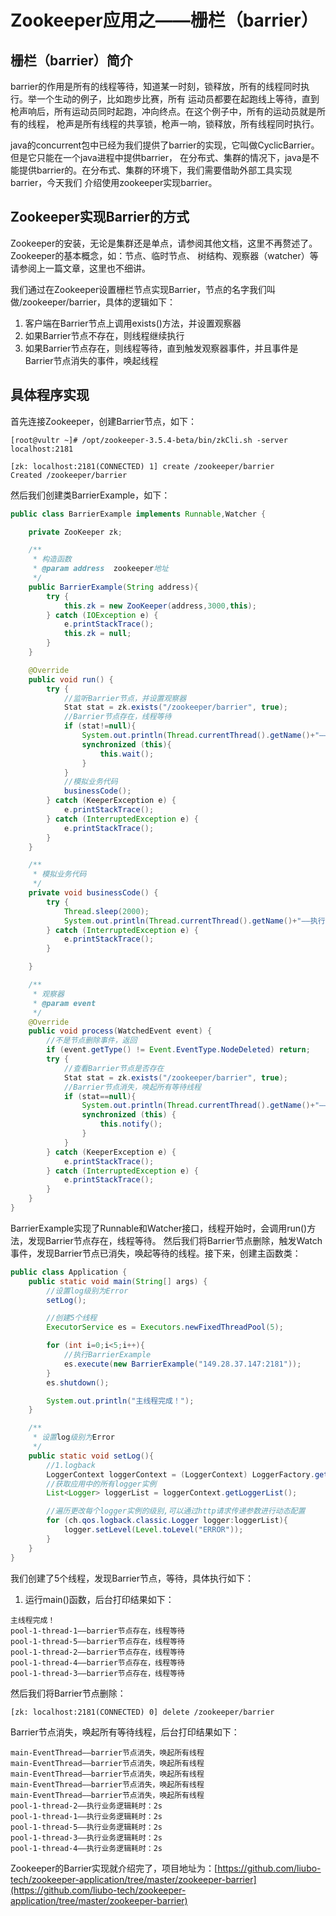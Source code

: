 # Zookeeper应用之——栅栏（barrier）

## 栅栏（barrier）简介

barrier的作用是所有的线程等待，知道某一时刻，锁释放，所有的线程同时执行。举一个生动的例子，比如跑步比赛，所有
运动员都要在起跑线上等待，直到枪声响后，所有运动员同时起跑，冲向终点。在这个例子中，所有的运动员就是所有的线程，
枪声是所有线程的共享锁，枪声一响，锁释放，所有线程同时执行。

java的concurrent包中已经为我们提供了barrier的实现，它叫做CyclicBarrier。但是它只能在一个java进程中提供barrier，
在分布式、集群的情况下，java是不能提供barrier的。在分布式、集群的环境下，我们需要借助外部工具实现barrier，今天我们
介绍使用zookeeper实现barrier。

## Zookeeper实现Barrier的方式

Zookeeper的安装，无论是集群还是单点，请参阅其他文档，这里不再赘述了。Zookeeper的基本概念，如：节点、临时节点、
树结构、观察器（watcher）等请参阅上一篇文章，这里也不细讲。

我们通过在Zookeeper设置栅栏节点实现Barrier，节点的名字我们叫做/zookeeper/barrier，具体的逻辑如下：

1. 客户端在Barrier节点上调用exists()方法，并设置观察器
2. 如果Barrier节点不存在，则线程继续执行
3. 如果Barrier节点存在，则线程等待，直到触发观察器事件，并且事件是Barrier节点消失的事件，唤起线程

## 具体程序实现

首先连接Zookeeper，创建Barrier节点，如下：
```
[root@vultr ~]# /opt/zookeeper-3.5.4-beta/bin/zkCli.sh -server localhost:2181

[zk: localhost:2181(CONNECTED) 1] create /zookeeper/barrier
Created /zookeeper/barrier

```
然后我们创建类BarrierExample，如下：
```java
public class BarrierExample implements Runnable,Watcher {

    private ZooKeeper zk;

    /**
     * 构造函数
     * @param address  zookeeper地址
     */
    public BarrierExample(String address){
        try {
            this.zk = new ZooKeeper(address,3000,this);
        } catch (IOException e) {
            e.printStackTrace();
            this.zk = null;
        }
    }

    @Override
    public void run() {
        try {
            //监听Barrier节点，并设置观察器
            Stat stat = zk.exists("/zookeeper/barrier", true);
            //Barrier节点存在，线程等待
            if (stat!=null){
                System.out.println(Thread.currentThread().getName()+"——barrier节点存在，线程等待");
                synchronized (this){
                    this.wait();
                }
            }
            //模拟业务代码
            businessCode();
        } catch (KeeperException e) {
            e.printStackTrace();
        } catch (InterruptedException e) {
            e.printStackTrace();
        }
    }

    /**
     * 模拟业务代码
     */
    private void businessCode() {
        try {
            Thread.sleep(2000);
            System.out.println(Thread.currentThread().getName()+"——执行业务逻辑耗时：2s");
        } catch (InterruptedException e) {
            e.printStackTrace();
        }

    }

    /**
     * 观察器
     * @param event
     */
    @Override
    public void process(WatchedEvent event) {
        //不是节点删除事件，返回
        if (event.getType() != Event.EventType.NodeDeleted) return;
        try {
            //查看Barrier节点是否存在
            Stat stat = zk.exists("/zookeeper/barrier", true);
            //Barrier节点消失，唤起所有等待线程
            if (stat==null){
                System.out.println(Thread.currentThread().getName()+"——barrier节点消失，唤起所有线程");
                synchronized (this) {
                    this.notify();
                }
            }
        } catch (KeeperException e) {
            e.printStackTrace();
        } catch (InterruptedException e) {
            e.printStackTrace();
        }
    }
}
```
BarrierExample实现了Runnable和Watcher接口，线程开始时，会调用run()方法，发现Barrier节点存在，线程等待。
然后我们将Barrier节点删除，触发Watch事件，发现Barrier节点已消失，唤起等待的线程。接下来，创建主函数类：

```java
public class Application {
    public static void main(String[] args) {
        //设置log级别为Error
        setLog();

        //创建5个线程
        ExecutorService es = Executors.newFixedThreadPool(5);

        for (int i=0;i<5;i++){
            //执行BarrierExample
            es.execute(new BarrierExample("149.28.37.147:2181"));
        }
        es.shutdown();

        System.out.println("主线程完成！");
    }

    /**
     * 设置log级别为Error
     */
    public static void setLog(){
        //1.logback
        LoggerContext loggerContext = (LoggerContext) LoggerFactory.getILoggerFactory();
        //获取应用中的所有logger实例
        List<Logger> loggerList = loggerContext.getLoggerList();

        //遍历更改每个logger实例的级别,可以通过http请求传递参数进行动态配置
        for (ch.qos.logback.classic.Logger logger:loggerList){
            logger.setLevel(Level.toLevel("ERROR"));
        }
    }
}
```
我们创建了5个线程，发现Barrier节点，等待，具体执行如下：
1. 运行main()函数，后台打印结果如下：
```
主线程完成！
pool-1-thread-1——barrier节点存在，线程等待
pool-1-thread-5——barrier节点存在，线程等待
pool-1-thread-2——barrier节点存在，线程等待
pool-1-thread-4——barrier节点存在，线程等待
pool-1-thread-3——barrier节点存在，线程等待
```
然后我们将Barrier节点删除：
```
[zk: localhost:2181(CONNECTED) 0] delete /zookeeper/barrier
```
Barrier节点消失，唤起所有等待线程，后台打印结果如下：
```
main-EventThread——barrier节点消失，唤起所有线程
main-EventThread——barrier节点消失，唤起所有线程
main-EventThread——barrier节点消失，唤起所有线程
main-EventThread——barrier节点消失，唤起所有线程
main-EventThread——barrier节点消失，唤起所有线程
pool-1-thread-2——执行业务逻辑耗时：2s
pool-1-thread-1——执行业务逻辑耗时：2s
pool-1-thread-5——执行业务逻辑耗时：2s
pool-1-thread-3——执行业务逻辑耗时：2s
pool-1-thread-4——执行业务逻辑耗时：2s
```
Zookeeper的Barrier实现就介绍完了，项目地址为：[https://github.com/liubo-tech/zookeeper-application/tree/master/zookeeper-barrier](https://github.com/liubo-tech/zookeeper-application/tree/master/zookeeper-barrier)

